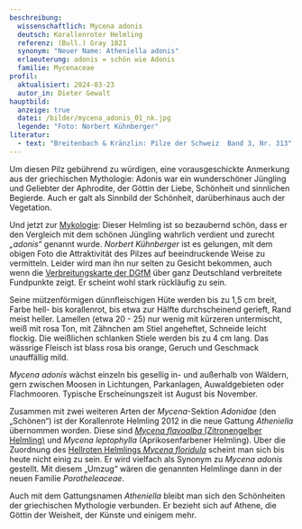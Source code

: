 ```yaml
---
beschreibung:
  wissenschaftlich: Mycena adonis
  deutsch: Korallenroter Helmling
  referenz: (Bull.) Gray 1821
  synonym: "Neuer Name: Atheniella adonis"
  erlaeuterung: adonis = schön wie Adonis
  familie: Mycenaceae
profil:
  aktualisiert: 2024-03-23
  autor_in: Dieter Gewalt
hauptbild:
  anzeige: true
  datei: /bilder/mycena_adonis_01_nk.jpg
  legende: "Foto: Norbert Kühnberger"
literatur:
  - text: "Breitenbach & Kränzlin: Pilze der Schweiz  Band 3, Nr. 313"
---
```

Um diesen Pilz gebührend zu würdigen, eine vorausgeschickte Anmerkung aus der griechischen Mythologie: Adonis war ein wunderschöner Jüngling und Geliebter der Aphrodite, der Göttin der Liebe, Schönheit und sinnlichen Begierde. Auch er galt als Sinnbild der Schönheit, darüberhinaus auch der Vegetation.

Und jetzt zur [Mykologie](Mykologie "Glossar"): Dieser Helmling ist so bezaubernd schön, dass er den Vergleich mit dem schönen Jüngling wahrlich verdient und zurecht *„adonis“* genannt wurde. *Norbert Kühnberger* ist es gelungen, mit dem obigen Foto die Attraktivität des Pilzes auf beeindruckende Weise zu vermitteln. Leider wird man ihn nur selten zu Gesicht bekommen,
auch wenn die [Verbreitungskarte der DGfM](https://www.pilze-deutschland.de/organismen/atheniella-adonis-bull-redhead-moncalvo-vilgalys-desjardin-ba-perry-2012-1) über ganz Deutschland verbreitete Fundpunkte zeigt. Er scheint wohl stark rückläufig zu sein.

Seine mützenförmigen dünnfleischigen Hüte werden bis zu 1,5 cm breit, Farbe hell- bis korallenrot, bis etwa zur Hälfte durchscheinend gerieft, Rand meist heller. Lamellen (etwa 20 - 25) nur wenig mit kürzeren untermischt, weiß mit rosa Ton, mit Zähnchen am Stiel angeheftet, Schneide leicht flockig. Die weißlichen schlanken Stiele werden bis zu 4 cm lang. Das wässrige Fleisch ist blass rosa bis orange, Geruch und Geschmack unauffällig mild.

*Mycena adonis* wächst  einzeln bis gesellig in- und außerhalb von Wäldern, gern zwischen Moosen in Lichtungen, Parkanlagen, Auwaldgebieten oder Flachmooren. Typische Erscheinungszeit ist August bis November.

Zusammen mit zwei weiteren Arten der *Mycena*-Sektion *Adonidae* (den „Schönen“)  ist der Korallenrote Helmling 2012 in die neue Gattung *Atheniella* übernommen worden. Diese sind [*Mycena flavoalba* (Zitronengelber Helmling)](/pilze/mycena-flavoalba-gelbweißer-helmling) und *Mycena leptophylla* (Aprikosenfarbener Helmling). Über die Zuordnung des [Hellroten Helmlings *Mycena floridula*](/pilze/mycena-floridula-hellroter-helmling) scheint man sich bis heute nicht einig zu sein. Er wird vielfach als Synonym zu *Mycena adonis* gestellt. Mit diesem „Umzug“ wären die genannten Helmlinge dann in der neuen Familie *Porotheleaceae*.

Auch mit dem Gattungsnamen *Atheniella* bleibt man sich den Schönheiten der griechischen Mythologie verbunden. Er bezieht sich auf Athene, die Göttin der Weisheit, der Künste und einigem mehr.